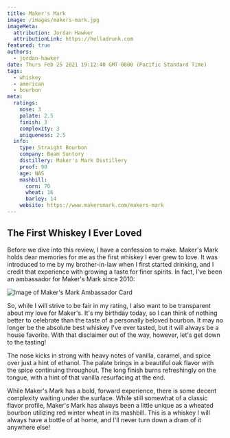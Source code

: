 ```yaml
---
title: Maker's Mark
image: /images/makers-mark.jpg
imageMeta:
  attribution: Jordan Hawker
  attributionLink: https://helladrunk.com
featured: true
authors:
  - jordan-hawker
date: Thurs Feb 25 2021 19:12:40 GMT-0800 (Pacific Standard Time)
tags:
  - whiskey
  - american
  - bourbon
meta:
  ratings:
    nose: 3
    palate: 2.5
    finish: 3
    complexity: 3
    uniqueness: 2.5
  info:
    type: Straight Bourbon
    company: Beam Suntory
    distillery: Maker's Mark Distillery
    proof: 90
    age: NAS
    mashbill:
      corn: 70
      wheat: 16
      barley: 14
    website: https://www.makersmark.com/makers-mark
---
```


## The First Whiskey I Ever Loved

Before we dive into this review, I have a confession to make. Maker's Mark holds dear memories for me 
as the first whiskey I ever grew to love. It was introduced to me by my brother-in-law when I first 
started drinking, and I credit that experience with growing a taste for finer spirits. In fact, I've 
been an ambassador for Maker's Mark since 2010:

![Image of Maker's Mark Ambassador Card](/images/makers-ambassador.png)

So, while I will strive to be fair in my rating, I also want to be transparent about my love for Maker's. 
It's my birthday today, so I can think of nothing better to celebrate than the taste of a personally 
beloved bourbon. It may no longer be the absolute best whiskey I've ever tasted, but it will always be a 
house favorite. With that disclaimer out of the way, however, let's get down to the tasting!

The nose kicks in strong with heavy notes of vanilla, caramel, and spice over just a hint of ethanol. 
The palate brings in a beautiful oak flavor with the spice continuing throughout. The long finish burns 
refreshingly on the tongue, with a hint of that vanilla resurfacing at the end.

While Maker's Mark has a bold, forward experience, there is some decent complexity waiting under the 
surface. While still somewhat of a classic flavor profile, Maker's Mark has always been a little unique 
as a wheated bourbon utilizing red winter wheat in its mashbill. This is a whiskey I will always have a 
bottle of at home, and I'll never turn down a dram of it anywhere else!
